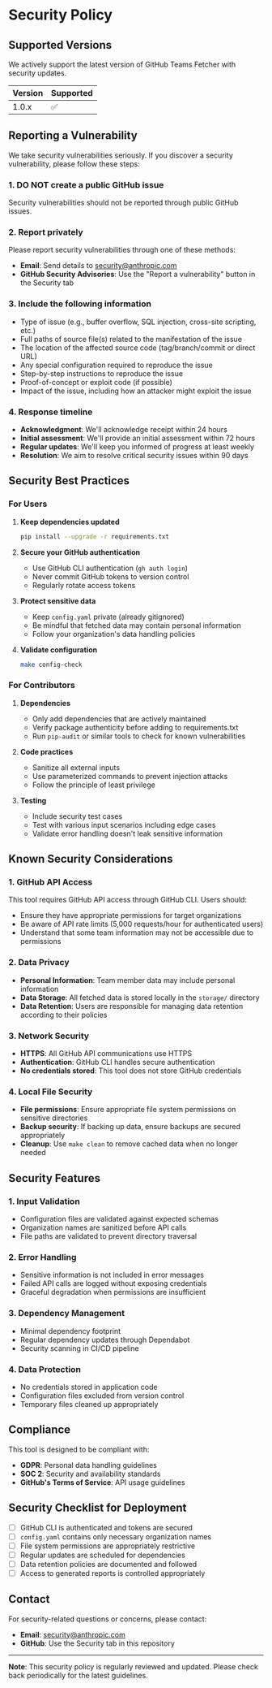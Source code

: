 # Security Policy

## Supported Versions

We actively support the latest version of GitHub Teams Fetcher with security updates.

| Version | Supported          |
| ------- | ------------------ |
| 1.0.x   | :white_check_mark: |

## Reporting a Vulnerability

We take security vulnerabilities seriously. If you discover a security vulnerability, please follow these steps:

### 1. **DO NOT** create a public GitHub issue

Security vulnerabilities should not be reported through public GitHub issues.

### 2. Report privately

Please report security vulnerabilities through one of these methods:

- **Email**: Send details to [security@anthropic.com](mailto:security@anthropic.com)
- **GitHub Security Advisories**: Use the "Report a vulnerability" button in the Security tab

### 3. Include the following information

- Type of issue (e.g., buffer overflow, SQL injection, cross-site scripting, etc.)
- Full paths of source file(s) related to the manifestation of the issue
- The location of the affected source code (tag/branch/commit or direct URL)
- Any special configuration required to reproduce the issue
- Step-by-step instructions to reproduce the issue
- Proof-of-concept or exploit code (if possible)
- Impact of the issue, including how an attacker might exploit the issue

### 4. Response timeline

- **Acknowledgment**: We'll acknowledge receipt within 24 hours
- **Initial assessment**: We'll provide an initial assessment within 72 hours
- **Regular updates**: We'll keep you informed of progress at least weekly
- **Resolution**: We aim to resolve critical security issues within 90 days

## Security Best Practices

### For Users

1. **Keep dependencies updated**
   ```bash
   pip install --upgrade -r requirements.txt
   ```

2. **Secure your GitHub authentication**
   - Use GitHub CLI authentication (`gh auth login`)
   - Never commit GitHub tokens to version control
   - Regularly rotate access tokens

3. **Protect sensitive data**
   - Keep `config.yaml` private (already gitignored)
   - Be mindful that fetched data may contain personal information
   - Follow your organization's data handling policies

4. **Validate configuration**
   ```bash
   make config-check
   ```

### For Contributors

1. **Dependencies**
   - Only add dependencies that are actively maintained
   - Verify package authenticity before adding to requirements.txt
   - Run `pip-audit` or similar tools to check for known vulnerabilities

2. **Code practices**
   - Sanitize all external inputs
   - Use parameterized commands to prevent injection attacks
   - Follow the principle of least privilege

3. **Testing**
   - Include security test cases
   - Test with various input scenarios including edge cases
   - Validate error handling doesn't leak sensitive information

## Known Security Considerations

### 1. GitHub API Access

This tool requires GitHub API access through GitHub CLI. Users should:

- Ensure they have appropriate permissions for target organizations
- Be aware of API rate limits (5,000 requests/hour for authenticated users)
- Understand that some team information may not be accessible due to permissions

### 2. Data Privacy

- **Personal Information**: Team member data may include personal information
- **Data Storage**: All fetched data is stored locally in the `storage/` directory
- **Data Retention**: Users are responsible for managing data retention according to their policies

### 3. Network Security

- **HTTPS**: All GitHub API communications use HTTPS
- **Authentication**: GitHub CLI handles secure authentication
- **No credentials stored**: This tool does not store GitHub credentials

### 4. Local File Security

- **File permissions**: Ensure appropriate file system permissions on sensitive directories
- **Backup security**: If backing up data, ensure backups are secured appropriately
- **Cleanup**: Use `make clean` to remove cached data when no longer needed

## Security Features

### 1. Input Validation

- Configuration files are validated against expected schemas
- Organization names are sanitized before API calls
- File paths are validated to prevent directory traversal

### 2. Error Handling

- Sensitive information is not included in error messages
- Failed API calls are logged without exposing credentials
- Graceful degradation when permissions are insufficient

### 3. Dependency Management

- Minimal dependency footprint
- Regular dependency updates through Dependabot
- Security scanning in CI/CD pipeline

### 4. Data Protection

- No credentials stored in application code
- Configuration files excluded from version control
- Temporary files cleaned up appropriately

## Compliance

This tool is designed to be compliant with:

- **GDPR**: Personal data handling guidelines
- **SOC 2**: Security and availability standards
- **GitHub's Terms of Service**: API usage guidelines

## Security Checklist for Deployment

- [ ] GitHub CLI is authenticated and tokens are secured
- [ ] `config.yaml` contains only necessary organization names
- [ ] File system permissions are appropriately restrictive
- [ ] Regular updates are scheduled for dependencies
- [ ] Data retention policies are documented and followed
- [ ] Access to generated reports is controlled appropriately

## Contact

For security-related questions or concerns, please contact:

- **Email**: [security@anthropic.com](mailto:security@anthropic.com)
- **GitHub**: Use the Security tab in this repository

---

**Note**: This security policy is regularly reviewed and updated. Please check back periodically for the latest guidelines.
